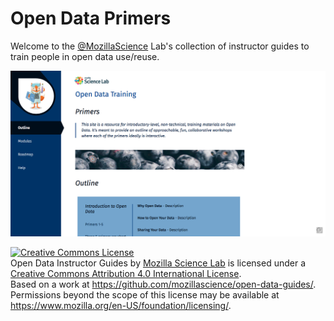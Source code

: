 # Open Data Primers

Welcome to the [@MozillaScience](https://twitter.com/mozillascience) Lab's collection of instructor guides to train people in open data use/reuse.

![](assets/images/example-site.png)

[<img alt="Creative Commons License" style="border-width:0" src="https://i.creativecommons.org/l/by/4.0/88x31.png" />](http://creativecommons.org/licenses/by/4.0/)  
Open Data Instructor Guides by <a xmlns:cc="http://creativecommons.org/ns#" href="https://science.mozilla.org/" property="cc:attributionName" rel="cc:attributionURL">Mozilla Science Lab</a> is licensed under a <a rel="license" href="http://creativecommons.org/licenses/by/4.0/">Creative Commons Attribution 4.0 International License</a>.<br />Based on a work at <a xmlns:dct="http://purl.org/dc/terms/" href="https://github.com/mozillascience/open-data-guides/" rel="dct:source">https://github.com/mozillascience/open-data-guides/</a>.<br />Permissions beyond the scope of this license may be available at <a xmlns:cc="http://creativecommons.org/ns#" href="https://www.mozilla.org/en-US/foundation/licensing/" rel="cc:morePermissions">https://www.mozilla.org/en-US/foundation/licensing/</a>.
